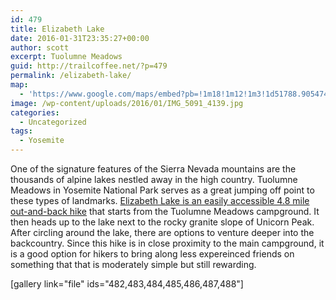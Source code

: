 ```yaml
---
id: 479
title: Elizabeth Lake
date: 2016-01-31T23:35:27+00:00
author: scott
excerpt: Tuolumne Meadows
guid: http://trailcoffee.net/?p=479
permalink: /elizabeth-lake/
map:
  - 'https://www.google.com/maps/embed?pb=!1m18!1m12!1m3!1d51788.90547422372!2d-119.4047092698143!3d37.844942015892485!2m3!1f0!2f0!3f0!3m2!1i1024!2i768!4f13.1!3m3!1m2!1s0x80965901b9f6fcbd%3A0xface8ac20c007ed1!2sElizabeth+Lake!5e1!3m2!1sen!2sus!4v1469936740757'
image: /wp-content/uploads/2016/01/IMG_5091_4139.jpg
categories:
  - Uncategorized
tags:
  - Yosemite
---
```

One of the signature features of the Sierra Nevada mountains are the thousands of alpine lakes nestled away in the high country. Tuolumne Meadows in Yosemite National Park serves as a great jumping off point to these types of landmarks. <a href="http://www.nps.gov/yose/planyourvisit/tmhikes.htm">Elizabeth Lake is an easily accessible 4.8 mile out-and-back hike</a> that starts from the Tuolumne Meadows campground. It then heads up to the lake next to the rocky granite slope of Unicorn Peak. After circling around the lake, there are options to venture deeper into the backcountry. Since this hike is in close proximity to the main campground, it is a good option for hikers to bring along less expereinced friends on something that that is moderately simple but still rewarding.

[gallery link="file" ids="482,483,484,485,486,487,488"]